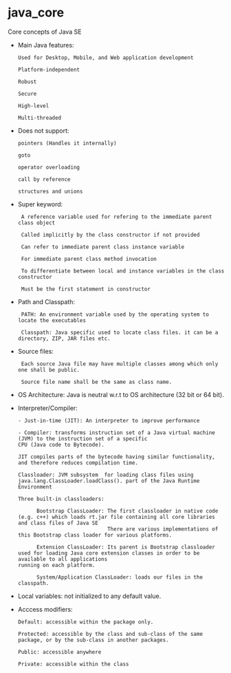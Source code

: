# java_core

Core concepts of Java SE

- Main Java features:

      Used for Desktop, Mobile, and Web application development
    
      Platform-independent
    
      Robust
    
      Secure
    
      High-level
    
      Multi-threaded
    
- Does not support:

      pointers (Handles it internally)
    
      goto
    
      operator overloading
    
      call by reference
    
      structures and unions

- Super keyword:

       A reference variable used for refering to the immediate parent class object
       
       Called implicitly by the class constructor if not provided  
       
       Can refer to immediate parent class instance variable
       
       For immediate parent class method invocation
       
       To differentiate between local and instance variables in the class constructor
       
       Must be the first statement in constructor
       
- Path and Classpath:

       PATH: An environment variable used by the operating system to locate the executables

       Classpath: Java specific used to locate class files. it can be a directory, ZIP, JAR files etc.

- Source files: 

       Each source Java file may have multiple classes among which only one shall be public.
       
       Source file name shall be the same as class name.
       


- OS Architecture: Java is neutral w.r.t to OS architecture (32 bit or 64 bit).

- Interpreter/Compiler:

      - Just-in-time (JIT): An interpreter to improve performance 

      - Compiler: transforms instruction set of a Java virtual machine (JVM) to the instruction set of a specific
      CPU (Java code to Bytecode).

      JIT compiles parts of the bytecode having similar functionality, and therefore reduces compilation time. 

      Classloader: JVM subsystem  for loading class files using java.lang.ClassLoader.loadClass(). part of the Java Runtime Environment

      Three built-in classloaders:

            Bootstrap ClassLoader: The first classloader in native code (e.g. c++) which loads rt.jar file containing all core libraries and class files of Java SE
                                   There are various implementations of this Bootstrap class loader for various platforms.

            Extension ClassLoader: Its parent is Bootstrap classloader used for loading Java core extension classes in order to be available to all applications                                          running on each platform. 

            System/Application ClassLoader: loads our files in the classpath.
            
- Local variables: not initialized to any default value.

- Acccess modifiers:

      Default: accessible within the package only.
      
      Protected: accessible by the class and sub-class of the same package, or by the sub-class in another packages.
      
      Public: accessible anywhere
      
      Private: accessible within the class
       
